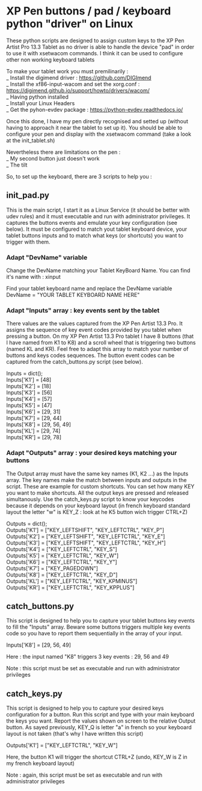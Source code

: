 # XP Pen buttons / pad / keyboard python "driver" on Linux

These python scripts are designed to assign custom keys to the XP Pen Artist Pro 13.3 Tablet as no driver is able to handle the device "pad" in order to use it with xsetwacom commands. I think it can be used to configure other non working keyboard tablets

To make your tablet work you must premilinarily :<br/>
_ Install the digimend driver : https://github.com/DIGImend<br/>
_ Install the xf86-input-wacom and set the xorg.conf : https://digimend.github.io/support/howto/drivers/wacom/<br/>
_ Having python installed<br/>
_ Install your Linux Headers<br/>
_ Get the pyhon-evdev package : https://python-evdev.readthedocs.io/

Once this done, I have my pen directly recognised and setted up (without having to approach it near the tablet to set up it). You should be able to configure your pen and display with the xsetwacom command (take a look at the init_tablet.sh)

Nevertheless there are limitations on the pen :<br/>
_ My second button just doesn't work<br/>
_ The tilt

So, to set up the keyboard, there are 3 scripts to help you :

## init_pad.py

This is the main script, I start it as a Linux Service (it should be better with udev rules) and it must executable and run with administrator privileges. It captures the buttons events and emulate your key configuration (see below). It must be configured to match yout tablet keyboard device, your tablet buttons inputs and to match what keys (or shortcuts) you want to trigger with them.

### Adapt "DevName" variable

Change the DevName matching your Tablet KeyBoard Name. You can find it's name with :
  xinput

Find your tablet keyboard name and replace the DevName variable
  DevName = "YOUR TABLET KEYBOARD NAME HERE"

### Adapt "Inputs" array : key events sent by the tablet

There values are the values captured from the XP Pen Artist 13.3 Pro. It assigns the sequence of key event codes provided by you tablet when pressing a button. On my XP Pen Artist 13.3 Pro tablet I have 8 buttons (that I have named from K1 to K8) and a scroll wheel that is triggering two buttons (named KL and KR). Feel free to adapt this array to match your number of buttons and keys codes sequences. The button event codes can be captured from the catch_buttons.py script (see below).

  Inputs = dict();<br/>
  Inputs['K1'] = [48]<br/>
  Inputs['K2'] = [18]<br/>
  Inputs['K3'] = [56]<br/>
  Inputs['K4'] = [57]<br/>
  Inputs['K5'] = [47]<br/>
  Inputs['K6'] = [29, 31]<br/>
  Inputs['K7'] = [29, 44]<br/>
  Inputs['K8'] = [29, 56, 49]<br/>
  Inputs['KL'] = [29, 74]<br/>
  Inputs['KR'] = [29, 78]

### Adapt "Outputs" array : your desired keys matching your buttons

The Output array must have the same key names (K1, K2 ...) as the Inputs array. The key names make the match between inputs and outputs in the script. These are example for custom shortcuts. You can set how many KEY you want to make shortcuts. All the output keys are pressed and released simultanously. Use the catch_keys.py script to know your keycodes because it depends on your keyboard layout (in french keyboard standard layout the letter "w" is KEY_Z : look at he K5 button wich trigger CTRL+Z)


  Outputs = dict();<br/>
  Outputs['K1'] = ["KEY_LEFTSHIFT", "KEY_LEFTCTRL", "KEY_P"]<br/>
  Outputs['K2'] = ["KEY_LEFTSHIFT", "KEY_LEFTCTRL", "KEY_E"]<br/>
  Outputs['K3'] = ["KEY_LEFTSHIFT", "KEY_LEFTCTRL", "KEY_H"]<br/>
  Outputs['K4'] = ["KEY_LEFTCTRL", "KEY_S"]<br/>
  Outputs['K5'] = ["KEY_LEFTCTRL", "KEY_W"]<br/>
  Outputs['K6'] = ["KEY_LEFTCTRL", "KEY_Y"]<br/>
  Outputs['K7'] = ["KEY_PAGEDOWN"]<br/>
  Outputs['K8'] = ["KEY_LEFTCTRL", "KEY_D"]<br/>
  Outputs['KL'] = ["KEY_LEFTCTRL", "KEY_KPMINUS"]<br/>
  Outputs['KR'] = ["KEY_LEFTCTRL", "KEY_KPPLUS"]

## catch_buttons.py

This script is designed to help you to capture your tablet buttons key events to fill the "Inputs" array. Beware some buttons triggers multiple key events code so you have to report them sequentially in the array of your input.

  Inputs['K8'] = [29, 56, 49]

Here : the input named "K8" triggers 3 key events : 29, 56 and 49

Note : this script must be set as executable and run with administrator privileges

## catch_keys.py

This script is designed to help you to capture your desired keys configuration for a button. Run this script and type with your main keyboard the keys you want. Report the values shown on screen to the relative Output button. As sayed previously, KEY_Q is letter "a" in french so your keyboard layout is not taken (that's why I have written this script)

  Outputs['K1'] = ["KEY_LEFTCTRL", "KEY_W"]

Here, the button K1 will trigger the shortcut CTRL+Z (undo, KEY_W is Z in my french keyboard layout)

Note : again, this script must be set as executable and run with administrator privileges
